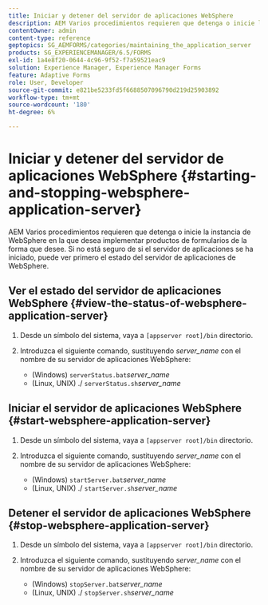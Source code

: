 ```yaml
---
title: Iniciar y detener del servidor de aplicaciones WebSphere
description: AEM Varios procedimientos requieren que detenga o inicie la instancia de WebSphere en la que desea implementar productos de formularios de la forma que desee. Este documento describe cómo iniciar y detener el servidor de aplicaciones WebSphere.
contentOwner: admin
content-type: reference
geptopics: SG_AEMFORMS/categories/maintaining_the_application_server
products: SG_EXPERIENCEMANAGER/6.5/FORMS
exl-id: 1a4e8f20-0644-4c96-9f52-f7a59521eac9
solution: Experience Manager, Experience Manager Forms
feature: Adaptive Forms
role: User, Developer
source-git-commit: e821be5233fd5f6688507096790d219d25903892
workflow-type: tm+mt
source-wordcount: '180'
ht-degree: 6%

---
```


# Iniciar y detener del servidor de aplicaciones WebSphere {#starting-and-stopping-websphere-application-server}

AEM Varios procedimientos requieren que detenga o inicie la instancia de WebSphere en la que desea implementar productos de formularios de la forma que desee. Si no está seguro de si el servidor de aplicaciones se ha iniciado, puede ver primero el estado del servidor de aplicaciones de WebSphere.

## Ver el estado del servidor de aplicaciones WebSphere {#view-the-status-of-websphere-application-server}

1. Desde un símbolo del sistema, vaya a `[appserver root]/bin` directorio.
1. Introduzca el siguiente comando, sustituyendo *server_name* con el nombre de su servidor de aplicaciones WebSphere:

   * (Windows) `serverStatus.bat`*server_name*
   * (Linux, UNIX) ./ `serverStatus.sh`*server_name*

## Iniciar el servidor de aplicaciones WebSphere {#start-websphere-application-server}

1. Desde un símbolo del sistema, vaya a `[appserver root]/bin` directorio.
1. Introduzca el siguiente comando, sustituyendo *server_name* con el nombre de su servidor de aplicaciones WebSphere:

   * (Windows) `startServer.bat`*server_name*
   * (Linux, UNIX) ./ `startServer.sh`*server_name*

## Detener el servidor de aplicaciones WebSphere {#stop-websphere-application-server}

1. Desde un símbolo del sistema, vaya a `[appserver root]/bin` directorio.
1. Introduzca el siguiente comando, sustituyendo *server_name* con el nombre de su servidor de aplicaciones WebSphere:

   * (Windows) `stopServer.bat`*server_name*
   * (Linux, UNIX) ./ `stopServer.sh`*server_name*
